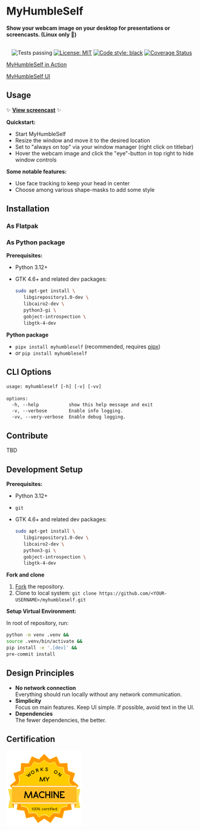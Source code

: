 # MyHumbleSelf

**Show your webcam image on your desktop for presentations or screencasts. (Linux only 🐧)**

<p align="center"><br>
<img alt="Tests passing" src="https://github.com/dynobo/myhumbleself/workflows/Test/badge.svg">
<a href="https://github.com/dynobo/myhumbleself/blob/main/LICENSE"><img alt="License: MIT" src="https://img.shields.io/badge/License-MIT-blue.svg"></a>
<a href="https://github.com/psf/black"><img alt="Code style: black" src="https://img.shields.io/badge/Code%20style-black-%23000000"></a>
<a href='https://coveralls.io/github/dynobo/myhumbleself'><img src='https://coveralls.io/repos/github/dynobo/myhumbleself/badge.svg' alt='Coverage Status' /></a>
</p>

[MyHumbleSelf in Action](https://raw.githubusercontent.com/dynobo/myhumbleself/main/resources/screenshot-02.png)

[MyHumbleSelf UI](https://raw.githubusercontent.com/dynobo/myhumbleself/main/resources/screenshot-01.png)

## Usage

✨
**[View screencast](https://raw.githubusercontent.com/dynobo/myhumbleself/main/resources/screencast.webm)**
✨

**Quickstart:**

- Start MyHumbleSelf
- Resize the window and move it to the desired location
- Set to "always on top" via your window manager (right click on titlebar)
- Hover the webcam image and click the "eye"-button in top right to hide window controls

**Some notable features:**

- Use face tracking to keep your head in center
- Choose among various shape-masks to add some style

## Installation

### As Flatpak

### As Python package

**Prerequisites:**

- Python 3.12+
- GTK 4.6+ and related dev packages:

  ```sh
  sudo apt-get install \
     libgirepository1.0-dev \
     libcairo2-dev \
     python3-gi \
     gobject-introspection \
     libgtk-4-dev
  ```

**Python package**

- `pipx install myhumbleself` (recommended, requires [pipx](https://pipx.pypa.io/))
- _or_ `pip install myhumbleself`

## CLI Options

```
usage: myhumbleself [-h] [-v] [-vv]

options:
  -h, --help           show this help message and exit
  -v, --verbose        Enable info logging.
  -vv, --very-verbose  Enable debug logging.
```

## Contribute

TBD

## Development Setup

**Prerequisites:**

- Python 3.12+
- `git`
- GTK 4.6+ and related dev packages:

  ```sh
  sudo apt-get install \
     libgirepository1.0-dev \
     libcairo2-dev \
     python3-gi \
     gobject-introspection \
     libgtk-4-dev
  ```

**Fork and clone**

1. [Fork](https://github.com/dynobo/myhumbleself/fork) the repository.
2. Clone to local system:
   `git clone https://github.com/<YOUR-USERNAME>/myhumbleself.git`

**Setup Virtual Environment:**

In root of repository, run:

```sh
python -m venv .venv &&
source .venv/bin/activate &&
pip install -e '.[dev]' &&
pre-commit install
```

## Design Principles

- **No network connection**<br>Everything should run locally without any network
  communication.
- **Simplicity**<br>Focus on main features. Keep UI simple. If possible, avoid text in
  the UI.
- **Dependencies**<br>The fewer dependencies, the better.

## Certification

![WOMM](https://raw.githubusercontent.com/dynobo/myhumbleself/main/resources/badge.png)
